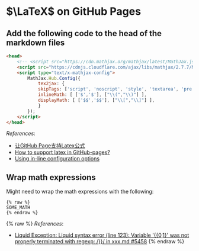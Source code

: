 <head>
    <!-- <script src="https://cdn.mathjax.org/mathjax/latest/MathJax.js?config=TeX-AMS-MML_HTMLorMML" type="text/javascript"></script> -->
    <script src="https://cdnjs.cloudflare.com/ajax/libs/mathjax/2.7.7/MathJax.js?config=TeX-MML-AM_CHTML" type="text/javascript"></script>
    <script type="text/x-mathjax-config">
        MathJax.Hub.Config({
            tex2jax: {
            skipTags: ['script', 'noscript', 'style', 'textarea', 'pre'],
            inlineMath: [ ['$','$'], ["\\(","\\)"] ],
            displayMath: [ ['$$','$$'], ["\\[","\\]"] ],
            }
        });
    </script>
</head>

# $\LaTeX$ on GitHub Pages

## Add the following code to the head of the markdown files

```html
<head>
    <!-- <script src="https://cdn.mathjax.org/mathjax/latest/MathJax.js?config=TeX-AMS-MML_HTMLorMML" type="text/javascript"></script> -->
    <script src="https://cdnjs.cloudflare.com/ajax/libs/mathjax/2.7.7/MathJax.js?config=TeX-MML-AM_CHTML" type="text/javascript"></script>
    <script type="text/x-mathjax-config">
        MathJax.Hub.Config({
            tex2jax: {
            skipTags: ['script', 'noscript', 'style', 'textarea', 'pre'],
            inlineMath: [ ['$','$'], ["\\(","\\)"] ],
            displayMath: [ ['$$','$$'], ["\\[","\\]"] ],
            }
        });
    </script>
</head>
```

*References*:

- [让GitHub Page支持Latex公式](https://zhuanlan.zhihu.com/p/36302775)
- [How to support latex in GitHub-pages?](https://stackoverflow.com/questions/26275645/how-to-support-latex-in-github-pages)
- [Using in-line configuration options](https://docs.mathjax.org/en/v2.7-latest/configuration.html#using-in-line-configuration-options)

## Wrap math expressions

Might need to wrap the math expressions with the following:

```text
{% raw %}
SOME_MATH
{% endraw %}
```

{% raw %}
*References*:

- [Liquid Exception: Liquid syntax error (line 123): Variable '{{0,1}' was not properly terminated with regexp: /\}\}/ in xxx.md #5458](https://github.com/jekyll/jekyll/issues/5458#issuecomment-252063824)
{% endraw %}
